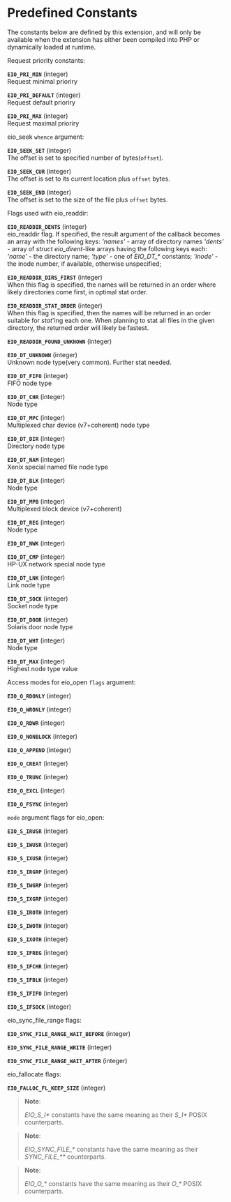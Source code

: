 Predefined Constants
====================

The constants below are defined by this extension, and will only be
available when the extension has either been compiled into PHP or
dynamically loaded at runtime.

Request priority constants:

**`EIO_PRI_MIN`** (<span class="type">integer</span>)  
<span class="simpara"> Request minimal prioriry </span>

**`EIO_PRI_DEFAULT`** (<span class="type">integer</span>)  
<span class="simpara"> Request default prioriry </span>

**`EIO_PRI_MAX`** (<span class="type">integer</span>)  
<span class="simpara"> Request maximal prioriry </span>

<span class="function">eio\_seek</span> `whence` argument:

**`EIO_SEEK_SET`** (<span class="type">integer</span>)  
<span class="simpara"> The offset is set to specified number of
bytes(`offset`). </span>

**`EIO_SEEK_CUR`** (<span class="type">integer</span>)  
<span class="simpara"> The offset is set to its current location plus
`offset` bytes. </span>

**`EIO_SEEK_END`** (<span class="type">integer</span>)  
<span class="simpara"> The offset is set to the size of the file plus
`offset` bytes. </span>

Flags used with <span class="function">eio\_readdir</span>:

**`EIO_READDIR_DENTS`** (<span class="type">integer</span>)  
<span class="simpara"> <span class="function">eio\_readdir</span> flag.
If specified, the result argument of the callback becomes an array with
the following keys: *'names'* - array of directory names *'dents'* -
array of *struct eio\_dirent*-like arrays having the following keys
each: *'name'* - the directory name; *'type'* - one of *EIO\_DT\_\**
constants; *'inode'* - the inode number, if available, otherwise
unspecified; </span>

**`EIO_READDIR_DIRS_FIRST`** (<span class="type">integer</span>)  
<span class="simpara"> When this flag is specified, the names will be
returned in an order where likely directories come first, in optimal
stat order. </span>

**`EIO_READDIR_STAT_ORDER`** (<span class="type">integer</span>)  
<span class="simpara"> When this flag is specified, then the names will
be returned in an order suitable for *stat*'ing each one. When planning
to <span class="function">stat</span> all files in the given directory,
the returned order will likely be fastest. </span>

**`EIO_READDIR_FOUND_UNKNOWN`** (<span class="type">integer</span>)  
<span class="simpara"> </span>

**`EIO_DT_UNKNOWN`** (<span class="type">integer</span>)  
<span class="simpara"> Unknown node type(very common). Further <span
class="function">stat</span> needed. </span>

**`EIO_DT_FIFO`** (<span class="type">integer</span>)  
<span class="simpara"> FIFO node type </span>

**`EIO_DT_CHR`** (<span class="type">integer</span>)  
<span class="simpara"> Node type </span>

**`EIO_DT_MPC`** (<span class="type">integer</span>)  
<span class="simpara"> Multiplexed char device (v7+coherent) node type
</span>

**`EIO_DT_DIR`** (<span class="type">integer</span>)  
<span class="simpara"> Directory node type </span>

**`EIO_DT_NAM`** (<span class="type">integer</span>)  
<span class="simpara"> Xenix special named file node type </span>

**`EIO_DT_BLK`** (<span class="type">integer</span>)  
<span class="simpara"> Node type </span>

**`EIO_DT_MPB`** (<span class="type">integer</span>)  
<span class="simpara"> Multiplexed block device (v7+coherent) </span>

**`EIO_DT_REG`** (<span class="type">integer</span>)  
<span class="simpara"> Node type </span>

**`EIO_DT_NWK`** (<span class="type">integer</span>)  
<span class="simpara"> </span>

**`EIO_DT_CMP`** (<span class="type">integer</span>)  
<span class="simpara"> HP-UX network special node type </span>

**`EIO_DT_LNK`** (<span class="type">integer</span>)  
<span class="simpara"> Link node type </span>

**`EIO_DT_SOCK`** (<span class="type">integer</span>)  
<span class="simpara"> Socket node type </span>

**`EIO_DT_DOOR`** (<span class="type">integer</span>)  
<span class="simpara"> Solaris door node type </span>

**`EIO_DT_WHT`** (<span class="type">integer</span>)  
<span class="simpara"> Node type </span>

**`EIO_DT_MAX`** (<span class="type">integer</span>)  
<span class="simpara"> Highest node type value </span>

Access modes for <span class="function">eio\_open</span> `flags`
argument:

**`EIO_O_RDONLY`** (<span class="type">integer</span>)  
<span class="simpara"> </span>

**`EIO_O_WRONLY`** (<span class="type">integer</span>)  
<span class="simpara"> </span>

**`EIO_O_RDWR`** (<span class="type">integer</span>)  
<span class="simpara"> </span>

**`EIO_O_NONBLOCK`** (<span class="type">integer</span>)  
<span class="simpara"> </span>

**`EIO_O_APPEND`** (<span class="type">integer</span>)  
<span class="simpara"> </span>

**`EIO_O_CREAT`** (<span class="type">integer</span>)  
<span class="simpara"> </span>

**`EIO_O_TRUNC`** (<span class="type">integer</span>)  
<span class="simpara"> </span>

**`EIO_O_EXCL`** (<span class="type">integer</span>)  
<span class="simpara"> </span>

**`EIO_O_FSYNC`** (<span class="type">integer</span>)  
<span class="simpara"> </span>

`mode` argument flags for <span class="function">eio\_open</span>:

**`EIO_S_IRUSR`** (<span class="type">integer</span>)  
<span class="simpara"> </span>

**`EIO_S_IWUSR`** (<span class="type">integer</span>)  
<span class="simpara"> </span>

**`EIO_S_IXUSR`** (<span class="type">integer</span>)  
<span class="simpara"> </span>

**`EIO_S_IRGRP`** (<span class="type">integer</span>)  
<span class="simpara"> </span>

**`EIO_S_IWGRP`** (<span class="type">integer</span>)  
<span class="simpara"> </span>

**`EIO_S_IXGRP`** (<span class="type">integer</span>)  
<span class="simpara"> </span>

**`EIO_S_IROTH`** (<span class="type">integer</span>)  
<span class="simpara"> </span>

**`EIO_S_IWOTH`** (<span class="type">integer</span>)  
<span class="simpara"> </span>

**`EIO_S_IXOTH`** (<span class="type">integer</span>)  
<span class="simpara"> </span>

**`EIO_S_IFREG`** (<span class="type">integer</span>)  
<span class="simpara"> </span>

**`EIO_S_IFCHR`** (<span class="type">integer</span>)  
<span class="simpara"> </span>

**`EIO_S_IFBLK`** (<span class="type">integer</span>)  
<span class="simpara"> </span>

**`EIO_S_IFIFO`** (<span class="type">integer</span>)  
<span class="simpara"> </span>

**`EIO_S_IFSOCK`** (<span class="type">integer</span>)  
<span class="simpara"> </span>

<span class="function">eio\_sync\_file\_range</span> flags:

**`EIO_SYNC_FILE_RANGE_WAIT_BEFORE`** (<span class="type">integer</span>)  
<span class="simpara"> </span>

**`EIO_SYNC_FILE_RANGE_WRITE`** (<span class="type">integer</span>)  
<span class="simpara"> </span>

**`EIO_SYNC_FILE_RANGE_WAIT_AFTER`** (<span class="type">integer</span>)  
<span class="simpara"> </span>

<span class="function">eio\_fallocate</span> flags:

**`EIO_FALLOC_FL_KEEP_SIZE`** (<span class="type">integer</span>)  
<span class="simpara"> </span>

> **Note**:
>
> *EIO\_S\_I\** constants have the same meaning as their *S\_I\** POSIX
> counterparts.

> **Note**:
>
> *EIO\_SYNC\_FILE\_\** constants have the same meaning as their
> *SYNC\_FILE\_\*\** counterparts.

> **Note**:
>
> *EIO\_O\_\** constants have the same meaning as their *O\_\** POSIX
> counterparts.
